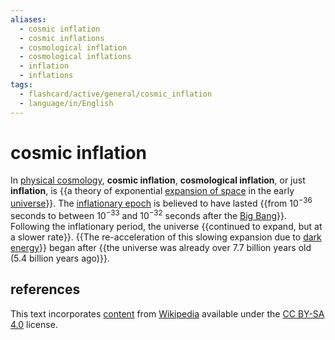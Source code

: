 ```yaml
---
aliases:
  - cosmic inflation
  - cosmic inflations
  - cosmological inflation
  - cosmological inflations
  - inflation
  - inflations
tags:
  - flashcard/active/general/cosmic_inflation
  - language/in/English
---
```


# cosmic inflation

In [physical cosmology](physical%20cosmology.md), __cosmic inflation__, __cosmological inflation__, or just __inflation__, is {{a theory of exponential [expansion of space](expansion%20of%20the%20universe.md) in the early [universe](universe.md)}}. The [inflationary epoch](inflationary%20epoch.md) is believed to have lasted {{from 10<sup>−36</sup> seconds to between 10<sup>−33</sup> and 10<sup>−32</sup> seconds after the [Big Bang](Big%20Bang.md)}}. Following the inflationary period, the universe {{continued to expand, but at a slower rate}}. {{The re-acceleration of this slowing expansion due to [dark energy](dark%20energy.md)}} began after {{the universe was already over 7.7 billion years old (5.4 billion years ago)}}. <!--SR:!2024-08-21,4,270!2024-08-26,6,250!2024-08-21,4,270!2024-08-21,4,270!2024-08-21,4,270-->

## references

This text incorporates [content](https://en.wikipedia.org/wiki/cosmic_inflation) from [Wikipedia](Wikipedia.md) available under the [CC BY-SA 4.0](https://creativecommons.org/licenses/by-sa/4.0/) license.
